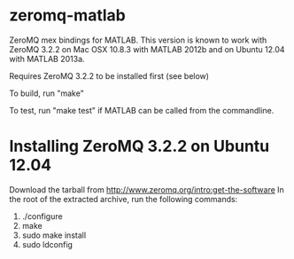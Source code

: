 zeromq-matlab
=============

ZeroMQ mex bindings for MATLAB.  This version is known to work with ZeroMQ 3.2.2 on Mac OSX 10.8.3 with MATLAB 2012b and on Ubuntu 12.04 with MATLAB 2013a.

Requires ZeroMQ 3.2.2 to be installed first (see below)

To build, run "make"

To test, run "make test" if MATLAB can be called from the commandline.


Installing ZeroMQ 3.2.2 on Ubuntu 12.04
=======================
Download the tarball from http://www.zeromq.org/intro:get-the-software
In the root of the extracted archive, run the following commands:

1. ./configure
2. make
3. sudo make install
4. sudo ldconfig
